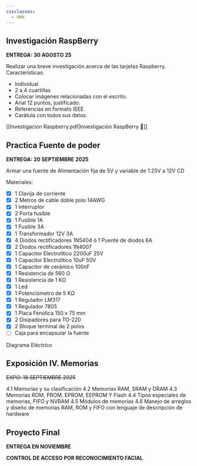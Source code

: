 ```yaml
---
cssclasses:
  - HWK
---
```


## Investigación RaspBerry
__ENTREGA: 30 AGOSTO 25__

Realizar una breve investigación acerca de las tarjetas Raspberry.  
Características:
- Individual
- 2 a 4 cuartillas
- Colocar imágenes relacionadas con el escrito.
- Arial 12 puntos, justificado.
- Referencias en formato IEEE.
- Carátula con todos sus datos.

[[Investigacion Raspberry.pdf|Investigación RaspBerry 📄]]
## Practica Fuente de poder
__ENTREGA: 20 SEPTIEMBRE 2025__

Armar una fuente de Alimentación fija de 5V y variable de 1.25V  a 12V CD

Materiales:
- [x] 1 Clavija de corriente
- [x] 2 Metros de cable doble polo 14AWG
- [x] 1 Interruptor
- [x] 2 Porta fusible
- [x] 1 Fusible 1A
- [x] 1 Fusible 3A
- [x] 1 Transformador 12V 3A
- [x] 4 Diodos rectificadores 1N5404 ó 1 Puente de diodos 6A
- [x] 2 Diodos rectificadores 1N4007
- [x] 1 Capacitor Electrolítico 2200uF 25V
- [x] 1 Capacitor Electrolítico 10uF 50V
- [x] 1 Capacitor de cerámico 100nF
- [x] 1 Resistencia de 560 Ω
- [x] 1 Resistencia de 1 KΩ
- [x] 1 Led
- [x] 1 Potenciómetro de 5 KΩ
- [x] 1 Regulador LM317
- [x] 1 Regulador 7805
- [x] 1 Placa Fenólica 150 x 75 mm
- [x] 2 Disipadores para TO-220
- [x] 2 Bloque terminal de 2 polos
- [ ] Caja para encapsular la fuente

Diagrama Eléctrico

## Exposición IV. Memorias
~~EXPO: 18 SEPTIEMBRE 2025~~

4.1 Memorias y su clasificación 
4.2 Memorias RAM, SRAM y DRAM 
4.3 Memorias ROM, PROM, EPROM, EEPROM Y Flash 
4.4 Tipos especiales de memorias, FIFO y NVRAM 
4.5 Módulos de memorias 
4.6 Manejo de arreglos y diseño de memorias RAM, ROM y FIFO con lenguaje de descripción de hardware

## Proyecto Final
__ENTREGA EN NOVIEMBRE__

__CONTROL DE ACCESO POR RECONOCIMIENTO FACIAL__

